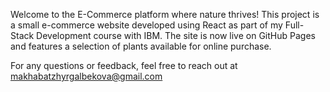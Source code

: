 Welcome to the E-Commerce platform where nature thrives! This project is a small e-commerce website developed using React as part of my Full-Stack Development course with IBM. The site is now live on GitHub Pages and features a selection of plants available for online purchase.

For any questions or feedback, feel free to reach out at makhabatzhyrgalbekova@gmail.com
